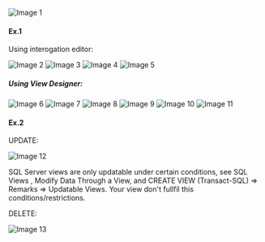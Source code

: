 ![Image 1](https://github.com/AshleyBlair/SQL/blob/master/LAB8/screenshots/tasks8.png)

#### Ex.1

Using interogation editor:

![Image 2](https://github.com/AshleyBlair/SQL/blob/master/LAB8/screenshots/1_1.png)
![Image 3](https://github.com/AshleyBlair/SQL/blob/master/LAB8/screenshots/1_2.png)
![Image 4](https://github.com/AshleyBlair/SQL/blob/master/LAB8/screenshots/1_3.png)
![Image 5](https://github.com/AshleyBlair/SQL/blob/master/LAB8/screenshots/1_4.png)



##### Using View Designer:



![Image 6](https://github.com/AshleyBlair/SQL/blob/master/LAB8/screenshots/1_5.png)
![Image 7](https://github.com/AshleyBlair/SQL/blob/master/LAB8/screenshots/1_6.png)
![Image 8](https://github.com/AshleyBlair/SQL/blob/master/LAB8/screenshots/1_7.png)
![Image 9](https://github.com/AshleyBlair/SQL/blob/master/LAB8/screenshots/1_8.png)
![Image 10](https://github.com/AshleyBlair/SQL/blob/master/LAB8/screenshots/1_9.png)
![Image 11](https://github.com/AshleyBlair/SQL/blob/master/LAB8/screenshots/1_10.png)

#### Ex.2

UPDATE:

![Image 12](https://github.com/AshleyBlair/SQL/blob/master/LAB8/screenshots/2_1.png)

SQL Server views are only updatable under certain conditions, see SQL Views , Modify Data Through a View, and CREATE VIEW (Transact-SQL) => Remarks => Updatable Views. Your view don't fullfil this conditions/restrictions.

DELETE:

![Image 13](https://github.com/AshleyBlair/SQL/blob/master/LAB8/screenshots/2_2.png)
